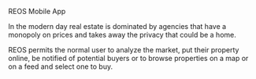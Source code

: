 REOS Mobile App

In the modern day real estate is dominated by agencies that have a monopoly on prices and takes away the privacy that could be a home.

REOS permits the normal user to analyze the market, put their property online, be notified of potential buyers or to browse properties on a map or on a feed and select one to buy.

